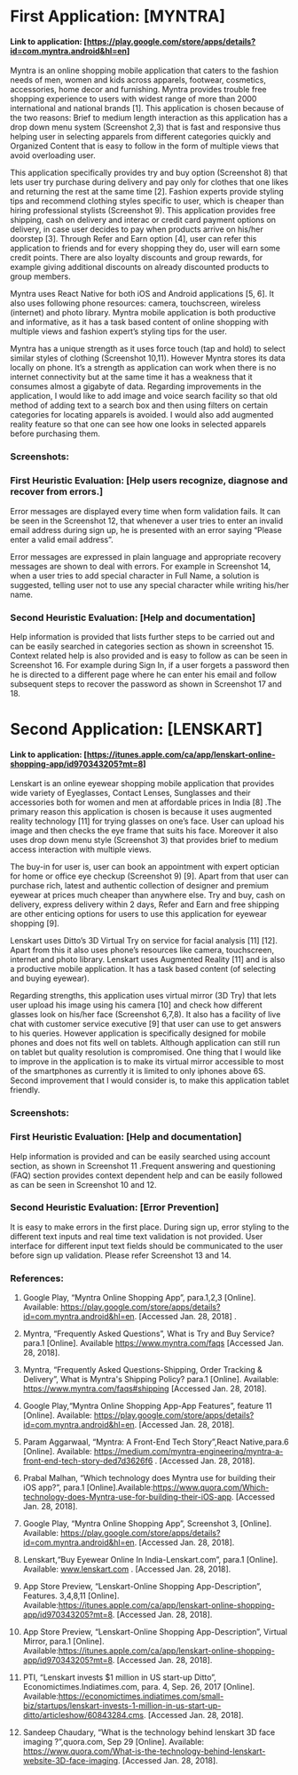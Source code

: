 # First Application: [MYNTRA]

#### Link to application: [https://play.google.com/store/apps/details?id=com.myntra.android&hl=en]

Myntra is an online shopping mobile application that caters to the fashion needs of men, women and kids across apparels, footwear, cosmetics, accessories, home decor and furnishing. Myntra provides trouble free shopping experience to users with widest range of more than 2000 international and national brands [1]. This application is chosen because of the two reasons: Brief to medium length interaction as this application has a drop down menu system (Screenshot 2,3) that is fast and responsive thus helping user in selecting apparels from different categories quickly and Organized Content that is easy to follow in the form of multiple views that avoid overloading user.

This application specifically provides try and buy option (Screenshot 8) that lets user try purchase during delivery and pay only for clothes that one likes and returning the rest at the same time [2]. Fashion experts provide styling tips and recommend clothing styles specific to user, which is cheaper than hiring professional stylists (Screenshot 9).  This application provides free shipping, cash on delivery and interac or credit card payment options on delivery, in case user decides to pay when products arrive on his/her doorstep [3]. Through Refer and Earn option [4], user can refer this application to friends and for every shopping they do, user will earn some credit points. There are also loyalty discounts and group rewards, for example giving additional discounts on already discounted products to group members.

Myntra uses React Native for both iOS and Android applications [5, 6]. It also uses following phone resources: camera, touchscreen, wireless (internet) and photo library. Myntra mobile application is both productive and informative, as it has a task based content of online shopping with multiple views and fashion expert’s styling tips for the user.

Myntra has a unique strength as it uses force touch (tap and hold) to select similar styles of clothing (Screenshot 10,11). However Myntra stores its data locally on phone. It’s a strength as application can work when there is no internet connectivity but at the same time it has a weakness that it consumes almost a gigabyte of data. Regarding improvements in the application, I would like to add image and voice search facility so that old method of adding text to a search box and then using filters on certain categories for locating apparels is avoided. I would also add augmented reality feature so that one can see how one looks in selected apparels before purchasing them. 


### Screenshots:

### First Heuristic Evaluation: [Help users recognize, diagnose and recover from errors.]

Error messages are displayed every time when form validation fails. It can be seen in the Screenshot 12, that whenever a user tries to enter an invalid email address during sign up, he is presented with an error saying “Please enter a valid email address”.

Error messages are expressed in plain language and appropriate recovery messages are shown to deal with errors. For example in Screenshot 14, when a user tries to add special character in Full Name, a solution is suggested, telling user not to use any special character while writing his/her name. 

### Second Heuristic Evaluation: [Help and documentation]

Help information is provided that lists further steps to be carried out and can be easily searched in categories section as shown in screenshot 15. Context related help is also provided and is easy to follow as can be seen in Screenshot 16. For example during Sign In, if a user forgets a password then he is directed to a different page where he can enter his email and follow subsequent steps to recover the password as shown in Screenshot 17 and 18.
 

# Second Application: [LENSKART]
#### Link to application: [https://itunes.apple.com/ca/app/lenskart-online-shopping-app/id970343205?mt=8] 

Lenskart is an online eyewear shopping mobile application that provides wide variety of Eyeglasses, Contact Lenses, Sunglasses and their accessories both for women and men at affordable prices in India
[8] .The primary reason this application is chosen is because it uses augmented reality technology [11] for trying glasses on one’s face. User can upload his image and then checks the eye frame that suits his face. Moreover it also uses drop down menu style (Screenshot 3) that provides brief to medium access interaction with multiple views.

The buy-in for user is, user can book an appointment with expert optician for home or office eye checkup (Screenshot 9) [9]. Apart from that user can purchase rich, latest and authentic collection of designer and premium eyewear at prices much cheaper than anywhere else. Try and buy, cash on delivery, express delivery within 2 days, Refer and Earn and free shipping are other enticing options for users to use this application for eyewear shopping [9]. 

Lenskart uses Ditto’s 3D Virtual Try on service for facial analysis [11] [12]. Apart from this it also uses phone’s resources like camera, touchscreen, internet and photo library. Lenskart uses Augmented Reality [11] and is also a productive mobile application. It has a task based content (of selecting and buying eyewear).

Regarding strengths, this application uses virtual mirror (3D Try) that lets user upload his image using his camera [10] and check how different glasses look on his/her face (Screenshot 6,7,8). It also has a facility of live chat with customer service executive [9] that user can use to get answers to his queries. However application is specifically designed for mobile phones and does not fits well on tablets. Although application can still run on tablet but quality resolution is compromised. One thing that I would like to improve in the application is to make its virtual mirror accessible to most of the smartphones as currently it is limited to only iphones above 6S. Second improvement that I would consider is, to make this application tablet friendly.  

### Screenshots:

### First Heuristic Evaluation: [Help and documentation]

Help information is provided and can be easily searched using account section, as shown in Screenshot 11 .Frequent answering and questioning (FAQ) section provides context dependent help and can be easily followed as can be seen in Screenshot 10 and 12. 

### Second Heuristic Evaluation: [Error Prevention]

It is easy to make errors in the first place. During sign up, error styling to the different text inputs and real time text validation is not provided. User interface for different input text fields should be communicated to the user before sign up validation. Please refer Screenshot 13 and 14.

### References:

1)	Google Play, “Myntra Online Shopping App”, para.1,2,3 [Online]. Available:     https://play.google.com/store/apps/details?id=com.myntra.android&hl=en. [Accessed Jan. 28, 2018]  .

2)	Myntra, “Frequently Asked Questions”, What is Try and Buy Service? para.1 [Online]. Available https://www.myntra.com/faqs  [Accessed Jan. 28, 2018].

3)	Myntra, “Frequently Asked Questions-Shipping, Order Tracking & Delivery”, What is Myntra's Shipping Policy?  para.1 [Online]. Available: https://www.myntra.com/faqs#shipping [Accessed Jan. 28, 2018].

4)	Google Play,“Myntra Online Shopping App-App Features”, feature 11 [Online]. Available:     https://play.google.com/store/apps/details?id=com.myntra.android&hl=en. [Accessed Jan. 28, 2018].

5)	Param Aggarwaal, “Myntra: A Front-End Tech Story”,React Native,para.6 [Online]. Available: https://medium.com/myntra-engineering/myntra-a-front-end-tech-story-ded7d3626f6 . [Accessed Jan. 28, 2018].

6)	Prabal Malhan, “Which technology does Myntra use for building their iOS app?”, para.1 [Online].Available:https://www.quora.com/Which-technology-does-Myntra-use-for-building-their-iOS-app.  [Accessed Jan. 28, 2018].

7)	Google Play, “Myntra Online Shopping App”, Screenshot 3, [Online]. Available:     https://play.google.com/store/apps/details?id=com.myntra.android&hl=en. [Accessed Jan. 28, 2018].

8)	Lenskart,“Buy Eyewear Online In India-Lenskart.com”, para.1 [Online]. Available: www.lenskart.com . [Accessed Jan. 28, 2018].

9)	App Store Preview, “Lenskart-Online Shopping App-Description”, Features. 3,4,8,11 [Online]. Available:https://itunes.apple.com/ca/app/lenskart-online-shopping-app/id970343205?mt=8. [Accessed Jan. 28, 2018].

10)	App Store Preview, “Lenskart-Online Shopping App-Description”, Virtual Mirror, para.1 [Online]. Available:https://itunes.apple.com/ca/app/lenskart-online-shopping-app/id970343205?mt=8. [Accessed Jan. 28, 2018].

11)	PTI, “Lenskart invests $1 million in US start-up Ditto”, Economictimes.Indiatimes.com, para. 4, Sep. 26, 2017 [Online]. Available:https://economictimes.indiatimes.com/small-biz/startups/lenskart-invests-1-million-in-us-start-up-ditto/articleshow/60843284.cms. [Accessed Jan. 28, 2018].

12)	Sandeep Chaudary, “What is the technology behind lenskart 3D face imaging ?”,quora.com, Sep 29 [Online]. Available: https://www.quora.com/What-is-the-technology-behind-lenskart-website-3D-face-imaging. [Accessed Jan. 28, 2018]. 




